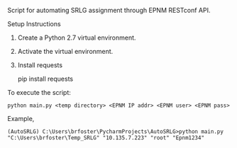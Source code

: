 Script for automating SRLG assignment through EPNM RESTconf API.

Setup Instructions

1) Create a Python 2.7 virtual environment.

2) Activate the virtual environment.

3) Install requests

    pip install requests



To execute the script:

    python main.py <temp directory> <EPNM IP addr> <EPNM user> <EPNM pass>

Example,

    (AutoSRLG) C:\Users\brfoster\PycharmProjects\AutoSRLG>python main.py "C:\Users\brfoster\Temp_SRLG" "10.135.7.223" "root" "Epnm1234"
